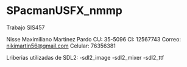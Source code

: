 # SPacmanUSFX_nmmp
Trabajo SIS457

Nisse Maximiliano Martinez Pardo
CU: 35-5096
CI: 12567743
Correo: nikimartin56@gmail.com
Celular: 76356381

Lriberias utilizadas de SDL2:
-sdl2_image
-sdl2_mixer
-sdl2_ttf
